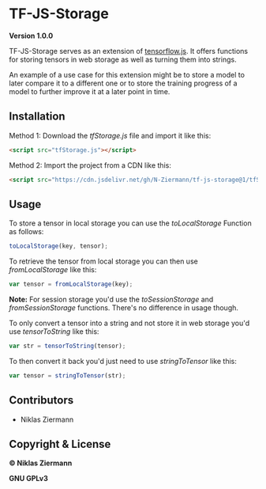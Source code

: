 ﻿# TF-JS-Storage

**Version 1.0.0**

TF-JS-Storage serves as an extension of [tensorflow.js](https://www.tensorflow.org/js/). It offers functions for storing tensors in web storage as well as turning them into strings.

An example of a use case for this extension might be to store a model to later compare it to a different one or to store the training progress of a model to further improve it at a later point in time.

## Installation

Method 1: Download the *tfStorage.js* file and import it like this:

```html
<script src="tfStorage.js"></script>
```

Method 2: Import the project from a CDN like this:

```html
<script src="https://cdn.jsdelivr.net/gh/N-Ziermann/tf-js-storage@1/tfStorage.js"></script>
```

## Usage

To store a tensor in local storage you can use the *toLocalStorage* Function as follows:

```javascript
toLocalStorage(key, tensor);
```

To retrieve the tensor from local storage you can then use *fromLocalStorage* like this:

```javascript
var tensor = fromLocalStorage(key);
```

**Note:** For session storage you'd use the *toSessionStorage* and *fromSessionStorage* functions. There's no difference in usage though.

To only convert a tensor into a string and not store it in web storage you'd use *tensorToString* like this:

```javascript
var str = tensorToString(tensor);
```

To then convert it back you'd just need to use *stringToTensor* like this:

```javascript
var tensor = stringToTensor(str);
```

## Contributors

- Niklas Ziermann

## Copyright & License

**© Niklas Ziermann** 

**GNU GPLv3**